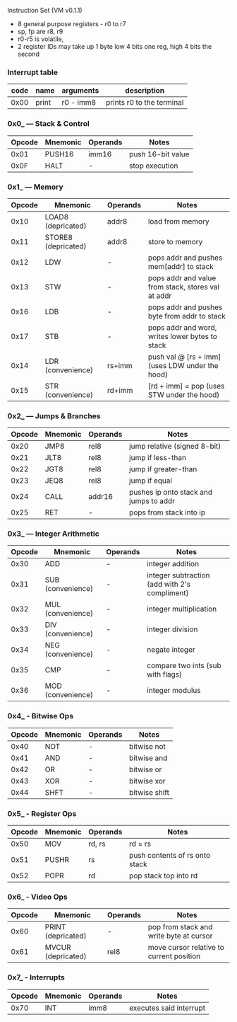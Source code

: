 Instruction Set (VM v0.1.1)

- 8 general purpose registers - r0 to r7
- sp, fp are r8, r9
- r0-r5 is volatile,
- 2 register IDs may take up 1 byte low 4 bits one reg, high 4 bits the second

### Interrupt table

| code | name  | arguments | description               |
| ---- | ----- | --------- | ------------------------- |
| 0x00 | print | r0 - imm8 | prints r0 to the terminal |

### **0x0\_ — Stack & Control**

| Opcode | Mnemonic | Operands | Notes             |
| ------ | -------- | -------- | ----------------- |
| 0x01   | PUSH16   | imm16    | push 16-bit value |
| 0x0F   | HALT     | -        | stop execution    |

### **0x1\_ — Memory**

| Opcode | Mnemonic            | Operands | Notes                                              |
| ------ | ------------------- | -------- | -------------------------------------------------- |
| 0x10   | LOAD8 (depricated)  | addr8    | load from memory                                   |
| 0x11   | STORE8 (depricated) | addr8    | store to memory                                    |
| 0x12   | LDW                 | -        | pops addr and pushes mem\[addr] to stack           |
| 0x13   | STW                 | -        | pops addr and value from stack, stores val at addr |
| 0x16   | LDB                 | -        | pops addr and pushes byte from addr to stack       |
| 0x17   | STB                 | -        | pops addr and word, writes lower bytes to stack    |
| 0x14   | LDR (convenience)   | rs+imm   | push val @ \[rs + imm] (uses LDW under the hood)   |
| 0x15   | STR (convenience)   | rd+imm   | \[rd + imm] = pop (uses STW under the hood)        |

### **0x2\_ — Jumps & Branches**

| Opcode | Mnemonic | Operands | Notes                                  |
| ------ | -------- | -------- | -------------------------------------- |
| 0x20   | JMP8     | rel8     | jump relative (signed 8-bit)           |
| 0x21   | JLT8     | rel8     | jump if less-than                      |
| 0x22   | JGT8     | rel8     | jump if greater-than                   |
| 0x23   | JEQ8     | rel8     | jump if equal                          |
| 0x24   | CALL     | addr16   | pushes ip onto stack and jumps to addr |
| 0x25   | RET      | -        | pops from stack into ip                |

### **0x3\_ — Integer Arithmetic**

| Opcode | Mnemonic          | Operands | Notes                                         |
| ------ | ----------------- | -------- | --------------------------------------------- |
| 0x30   | ADD               | -        | integer addition                              |
| 0x31   | SUB (convenience) | -        | integer subtraction (add with 2's compliment) |
| 0x32   | MUL (convenience) | -        | integer multiplication                        |
| 0x33   | DIV (convenience) | -        | integer division                              |
| 0x34   | NEG (convenience) | -        | negate integer                                |
| 0x35   | CMP               | -        | compare two ints (sub with flags)             |
| 0x36   | MOD (convenience) | -        | integer modulus                               |

### **0x4\_ - Bitwise Ops**

| Opcode | Mnemonic | Operands | Notes         |
| ------ | -------- | -------- | ------------- |
| 0x40   | NOT      | -        | bitwise not   |
| 0x41   | AND      | -        | bitwise and   |
| 0x42   | OR       | -        | bitwise or    |
| 0x43   | XOR      | -        | bitwise xor   |
| 0x44   | SHFT     | -        | bitwise shift |

### **0x5\_ - Register Ops**

| Opcode | Mnemonic | Operands | Notes                          |
| ------ | -------- | -------- | ------------------------------ |
| 0x50   | MOV      | rd, rs   | rd = rs                        |
| 0x51   | PUSHR    | rs       | push contents of rs onto stack |
| 0x52   | POPR     | rd       | pop stack top into rd          |

### **0x6\_ - Video Ops**

| Opcode | Mnemonic           | Operands | Notes                                    |
| ------ | ------------------ | -------- | ---------------------------------------- |
| 0x60   | PRINT (depricated) | -        | pop from stack and write byte at cursor  |
| 0x61   | MVCUR (depricated) | rel8     | move cursor relative to current position |

### **0x7\_ - Interrupts**

| Opcode | Mnemonic | Operands | Notes                   |
| ------ | -------- | -------- | ----------------------- |
| 0x70   | INT      | imm8     | executes said interrupt |
